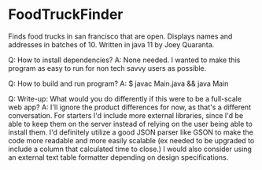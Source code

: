 # FoodTruckFinder
Finds food trucks in san francisco that are open. Displays names and addresses in batches of 10.
Written in java 11 by Joey Quaranta.

Q: How to install dependencies?
A: None needed. I wanted to make this program as easy to run for non tech savvy users as possible.

Q: How to build and run program?
A: $ javac Main.java && java Main

Q: Write-up: What would you do differently if this were to be a full-scale web app?
A: I'll ignore the product differences for now, as that's a different conversation. For starters I'd include more external libraries, since I'd be able to keep them on the server instead of relying on the user being able to install them. I'd definitely utilize a good JSON parser like GSON to make the code more readable and more easily scalable (ex needed to be upgraded to include a column that calculated time to close.) I would also consider using an external text table formatter depending on design specifications. 